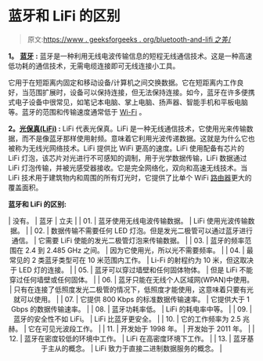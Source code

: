 # 蓝牙和 LiFi 的区别

> 原文:[https://www . geeksforgeeks . org/bluetooth-and-lifi 之差/](https://www.geeksforgeeks.org/difference-between-bluetooth-and-lifi/)

**1。** [**蓝牙**](https://www.geeksforgeeks.org/bluetooth/) **:**
蓝牙是一种利用无线电波传输信息的短程无线通信技术。这是一种高速低功耗的通信技术，无需电缆连接即可无线连接小工具。

它用于在短距离内固定和移动设备/计算机之间交换数据。它在短距离内工作良好，当范围扩展时，设备可以保持连接，但无法保持连接。如今，蓝牙在许多便携式电子设备中很常见，如笔记本电脑、掌上电脑、扬声器、智能手机和平板电脑等。蓝牙的范围和传输速度通常低于 [Wi-Fi](https://www.geeksforgeeks.org/basics-of-wi-fi/) 。

**2。[光保真(LiFi)](https://www.geeksforgeeks.org/li-fi/) :**
LiFi 代表光保真。LiFi 是一种无线通信技术，它使用光来传输数据，而不是像蓝牙那样使用射频。意味着它利用光波传递数据。这就是为什么它也被称为无线光网络技术。LiFi 提供比 WiFi 更高的速度。LiFi 使用配备有芯片的 LiFi 灯泡，该芯片对光进行不可感知的调制，用于光学数据传输，LiFi 数据通过 LiFi 灯泡传输，并被光感受器接收。它是完全网络化，双向和高速无线技术。当 LiFi 技术用于建筑物内和周围的所有灯光时，它提供了比单个 WiFi [路由器](https://www.geeksforgeeks.org/introduction-of-a-router/)更大的覆盖面积。

**蓝牙和 LiFi 的区别:**

<center>

| 没有。 | 蓝牙 | 立夫 |
| 01. | 蓝牙使用无线电波传输数据。 | LiFi 使用光波传输数据。 |
| 02. | 数据传输不需要任何 LED 灯泡。但是发光二极管可以通过蓝牙进行通信。 | 它需要 LiFi 使能的发光二极管灯泡来传输数据。 |
| 03. | 蓝牙的频率范围在 2.4 到 2.485 GHz 之间。 | 因为它使用光，所以光不需要频率。 |
| 04. | 最常见的 2 类蓝牙类型可在 10 米范围内工作。 | Li-Fi 的射程约为 10 米，但这取决于 LED 灯的连接。 |
| 05. | 蓝牙可以穿过墙壁和任何固体物体。 | 但是 LiFi 不能穿过任何墙壁或任何固体。 |
| 06. | 蓝牙只能在无线个人区域网(WPAN)中使用。 | 只有在连接了低照度发光二极管的情况下，低照度才能使用，这意味着只要有光就可以使用。 |
| 07. | 它提供 800 Kbps 的标准数据传输速率。 | 它提供大于 1 Gbps 的数据传输速率。 |
| 08. | 蓝牙功耗率低。 | LiFi 的耗电率中等。 |
| 09. | 蓝牙的安全性不如 LiFi。 | LiFi 比蓝牙更安全。 |
| 10. | 它的工作频率为 2.5 兆赫。 | 它在可见光波段工作。 |
| 11. | 开发始于 1998 年。 | 开发始于 2011 年。 |
| 12. | 蓝牙在密度较低的环境中工作。 | LiFi 在高密度环境下工作。 |
| 13. | 蓝牙基于主从的概念。 | LiFi 致力于直接二进制数据服务的概念。 |

</center>